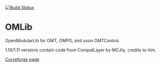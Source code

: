 [![Build Status](https://travis-ci.org/OpenModularTurretsTeam/OMLib.svg?branch=1.12)](https://travis-ci.org/OpenModularTurretsTeam/OMLib)
# OMLib
OpenModularLib for OMT, OMPD, and soon OMTControl.

1.10/1.11 versions contain code from CompatLayer by MCJty, credits to him.

[Curseforge page](https://minecraft.curseforge.com/projects/omlib)

